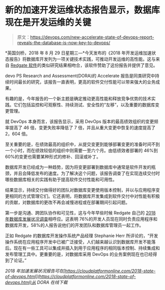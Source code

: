 # 新的加速开发运维状态报告显示，数据库现在是开发运维的关键

> 原文：<https://devops.com/new-accelerate-state-of-devops-report-reveals-the-database-is-now-key-to-devops/>

*英国剑桥，2018 年 8 月 29 日星期三—*今天发布的《2018 年开发运维加速状态报告》将数据库开发列为一项关键技术实践，可推动开发运维的高性能。这与来自 [Redgate 软件](https://www.red-gate.com/)的类似研究结果相吻合，该软件赞助了这份报告并提供了意见。

devo PS Research and Assessment(DORA)的 Accelerate 报告是同类研究中持续时间最长的研究，该报告一直表明，更高的软件交付性能可以带来强大的业务成果。

有趣的是，今年报告的一个新主题是确定推动更高性能和释放竞争优势的技术实践。它们包括监控和可观察性、持续测试、安全性的“左移”，以及重要的数据库变更管理。

就 DevOps 本身而言，该报告显示，采用 DevOps 版本的最高绩效组织的变更频率提高了 46 倍，变更失败率降低了 7 倍，并且从重大变更中恢复的速度提高了 2，604 倍。

至关重要的是，在绩效最高的组织中，从提交变更到能够部署变更的准备时间不到一个小时，而在绩效较低的组织中则需要一至六个月。由低绩效者部署的 46%到 60%的变更也需要某种形式的修补、回滚或补丁。

数据库开发已经成为一种趋势，因为将变更部署到数据库中通常是软件开发的瓶颈，并且会降低发布的速度。为了解决这个问题，该报告调查了在实现连续交付时哪些数据库相关的实践有助于提高软件交付性能和可用性。

结果显示，持续交付做得好的团队对数据库变更使用版本控制，并以与应用程序变更相同的方式管理它们。它还表明，将数据库开发集成到软件交付中对性能有积极的贡献，对数据库的更改不再会减慢进程或在部署期间引起问题。

第一步是沟通、跨团队协作和可见性，这与今年早些时候 Redgate 自己的 [2018 年数据库发展状况调查](https://www.red-gate.com/solutions/database-devops/report-2018)相呼应。这表明 76%的开发人员现在同时负责应用程序和数据库开发，58%的人报告说他们的开发团队和数据库管理员一起工作。

正如 Redgate 的数据库开发操作系统产品经理 Stephanie Herr 所评论的，“开发操作系统在应用程序开发中已被广泛接受，人们越来越认识到数据库开发不能落后。现在有一些工具可以集成并插入到用于应用程序的相同版本控制、持续集成和发布管理工具中。更重要的是，对数据库采用 DevOps 的业务案例现在也已经得到了论证。”

*2018 年加速发展状况报告可在[https://cloudplatformonline.com/2018-state-of-devops.html](https://cloudplatformonline.com/2018-state-of-devops.html)从 DORA 在线下载*